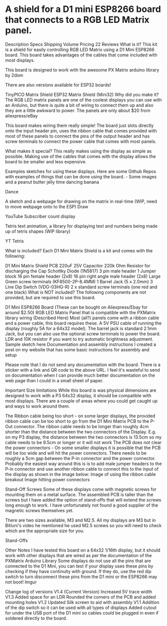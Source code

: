 # A shield for a D1 mini ESP8266 board that connects to a RGB LED Matrix panel.

Description
Specs
Shipping
Volume Pricing
22 Reviews
What is it?
This kit is a shield for easily controlling RGB LED Matrix using a D1 Mini ESP8266 board. This board takes advantages of the cables that come included with most displays.

This board is designed to work with the awesome PX Matrix arduino library by 2dom

There are also versions available for ESP32 boards!

TinyPICO Matrix Shield
ESP32 Matrix Shield (Mini32)
Why did you make it?
The RGB LED matrix panels are one of the coolest displays you can use with an Arduino, but there is quite a bit of wiring to connect them up and also they are a little awkward to power. The panels are only about $20 from aliexpress/eBay

This board makes wiring them really simple! The board just slots directly onto the input header pin, uses the ribbon cable that comes provided with most of these panels to connect the pins of the output header and has screw terminals to connect the power cable that comes with most panels.

What makes it special?
This really makes using the display as simple as possible. Making use of the cables that comes with the display allows the board to be smaller and less expensive.

Examples sketches for using these displays.
Here are some Github Repos with examples of things that can be done using the board. - Some images and a peanut butter jelly time dancing banana

Dance

A sketch and a webpage for drawing on the matrix in real-time (WIP, need to move webpage onto to the ESP)
Draw

YouTube Subscriber count display

Tetris text animation, a library for displaying text and numbers being made up of tetris shapes (WIP library)

YT Tetris

What is included?
Each D1 Mini Matrix Shield is a kit and comes with the following:

D1 Mini Matrix Shield PCB
220uF 25V Capacitor
220k Ohm Resistor for discharging the Cap
Schottky Diode (1N5817)
3 pin male header
1 Jumper block
16 pin female header (2x8)
16 pin right angle male header (2x8)
Large Green screw terminals (KF8500-2P-8.4MM)
1 Barrel Jack (5 x 2.0mm)
3 Line Dip Switch (VDG-03HG-R)
2 x standard screw terminals (one red and one black)
What is NOT included?
The following components are not provided, but are required to use this board.

D1 Mini ESP8266 Board (These can be bought on Aliexpress/Ebay for around $2.50)
RGB LED Matrix Panel that is compatible with the PXMatrix library wiring (Described Here)
Most (all?) panels come with a ribbon cable and a power cable, this board requires these.
A 5V PSU cable of running the display (roughly 5A for a 64x32 model). The barrel jack is standard 2.1mm Jack, but you can also use the optional screw terminals to power the board.
LDR and 10K resistor if you want to try automatic brightness adjustment. Sample sketch here
Documentation and assembly instructions
I created a post on my website that has some basic instructions for assembly and setup

Please note that I do not send any documentation with the board. There is a sticker with a link and QR code to the above URL. I feel it's wasteful to send on documentation when I can provide much better documentation on the web page than I could in a small sheet of paper.

Important Size limitations
While this board is was physical dimensions are designed to work with a P3 64x32 display, it should be compatible with most displays. There are a couple of areas where you could get caught up and ways to work around them.

The Ribbon cable being too short - on some larger displays, the provided ribbon cable can be too short to go from the D1 Mini Matrix PCB to the P-Out connector. The ribbon cable needs to be longer than roughly 4cm shorter than the distance between the two connectors of the Display. E.g. on my P3 display, the distance between the two connectors is 13.5cm so my cable needs to be 9.5cm or longer or it will not work
The PCB does not clear the power connectors - On some smaller displays it is possible that the PCB will be too wide and will hit the power connectors. There needs to be roughly a 5cm gap between the P-in connector and the power connector. Probably the easiest way around this is is to add male jumper headers to the P-in connector and use another ribbon cable to connect this to the input of the display as shown in the image below:
Image of using the ribbon cable breakout
Image hitting power connectors

Stand-Off Screws
Some of these displays come with magnetic screws for mounting them on a metal surface. The assembled PCB is taller than the screws but I have added the option of stand-offs that will extend the screws long enough to work. I have unfortunately not found a good supplier of the magnetic screws themselves yet.

There are two sizes available, M3 and M2.5. All my displays are M3 but in Bitluni's video he mentioned he used M2.5 screws so you will need to check which are the appropriate size for you.

Stand-Offs

Other Notes
I have tested this board on a 64x32 1/16th display, but it should work with other displays that are wired as per the documentation of the PXMatrix Arduino Library
Some displays do not use all the pins that are connected to the D1 Mini, you can test if your display uses these pins by checking if they have continuity with ground. If they do, use the red dip switch to turn disconnect these pins from the D1 mini or the ESP8266 may not boot!
Imgur

Change log of versions
V1.4 (Current Version)
Increased 5V trace width
V1.3
Added space for an LDR
Rounded the corners of the PCB and added mounting holes
V1.2
Updated Silk screen to aid with assembly
V1.1
Addition of the dip switch so it can be used with all types of displays
Added cutout for under the USB port of the D1 mini so cables could be plugged in even if soldered directly to the board.